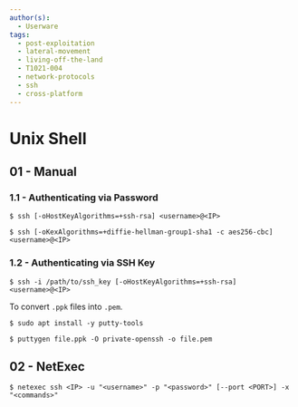 ```yaml
---
author(s):
  - Userware
tags:
  - post-exploitation
  - lateral-movement
  - living-off-the-land
  - T1021-004
  - network-protocols
  - ssh
  - cross-platform
---
```

# Unix Shell

## 01 - Manual

### 1.1 - Authenticating via Password

```
$ ssh [-oHostKeyAlgorithms=+ssh-rsa] <username>@<IP>

$ ssh [-oKexAlgorithms=+diffie-hellman-group1-sha1 -c aes256-cbc] <username>@<IP>
```

### 1.2 - Authenticating via SSH Key

```
$ ssh -i /path/to/ssh_key [-oHostKeyAlgorithms=+ssh-rsa] <username>@<IP>
```

To convert `.ppk` files into `.pem`.

```
$ sudo apt install -y putty-tools

$ puttygen file.ppk -O private-openssh -o file.pem
```

## 02 - NetExec

```
$ netexec ssh <IP> -u "<username>" -p "<password>" [--port <PORT>] -x "<commands>"
```